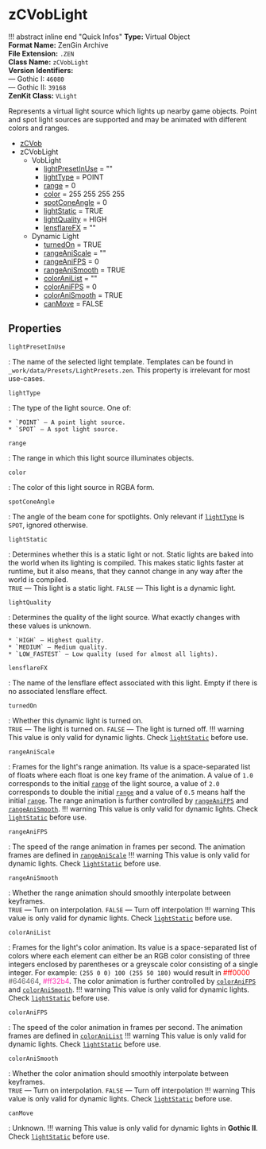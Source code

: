 # zCVobLight

!!! abstract inline end "Quick Infos"
    **Type:** Virtual Object<br/>
    **Format Name:** ZenGin Archive<br/>
    **File Extension:** `.ZEN`<br/>
    **Class Name:** `zCVobLight`<br/>
    **Version Identifiers:**<br />
    — Gothic I: `46080`<br/>
    — Gothic II: `39168`<br/>
    **ZenKit Class:** `VLight`

Represents a virtual light source which lights up nearby game objects. Point and spot light sources are supported and
may be animated with different colors and ranges.

<ul class="sp-list">
    <li class="sp-type"><a href="../zCVob/">zCVob</a></li>
    <li class="sp-type">
        <span>zCVobLight</span>
        <ul class="sp-list">
            <li class="sp-folder">
                <span>VobLight</span>
                <ul class="sp-list">
                    <li class="sp-string"><a href="#lightPresetInUse">lightPresetInUse</a> = ""</li>
                    <li class="sp-enum"><a href="#lightType">lightType</a> = POINT</li>
                    <li class="sp-float"><a href="#range">range</a> = 0</li>
                    <li class="sp-color"><a href="#color">color</a> = 255 255 255 255</li>
                    <li class="sp-float"><a href="#spotConeAngle">spotConeAngle</a> = 0</li>
                    <li class="sp-bool"><a href="#lightStatic">lightStatic</a> = TRUE</li>
                    <li class="sp-enum"><a href="#lightQuality">lightQuality</a> = HIGH</li>
                    <li class="sp-string"><a href="#lensflareFX">lensflareFX</a> = ""</li>
                </ul>
            </li>
            <li class="sp-folder">
                <span>Dynamic Light</span>
                <ul class="sp-list">
                    <li class="sp-bool"><a href="#turnedOn">turnedOn</a> = TRUE</li>
                    <li class="sp-string"><a href="#rangeAniScale">rangeAniScale</a> = ""</li>
                    <li class="sp-float"><a href="#rangeAniFPS">rangeAniFPS</a> = 0</li>
                    <li class="sp-bool"><a href="#rangeAniSmooth">rangeAniSmooth</a> = TRUE</li>
                    <li class="sp-string"><a href="#colorAniList">colorAniList</a> = ""</li>
                    <li class="sp-float"><a href="#colorAniFPS">colorAniFPS</a> = 0</li>
                    <li class="sp-bool"><a href="#colorAniSmooth">colorAniSmooth</a> = TRUE</li>
                    <li class="sp-bool"><a href="#canMove">canMove</a> = FALSE</li>
                </ul>
            </li>
        </ul>
    </li>
</ul>

## Properties

<a name="lightPresetInUse" class="t-str"></a> `lightPresetInUse`

:   The name of the selected light template. Templates can be found in `_work/data/Presets/LightPresets.zen`. This
    property is irrelevant for most use-cases.


<a name="lightType" class="t-enum"></a> `lightType`

:   The type of the light source. One of:
    
    * `POINT` — A point light source.
    * `SPOT` — A spot light source.


<a name="range" class="t-float"></a> `range`

:   The range in which this light source illuminates objects.

<a name="color" class="t-color"></a> `color`

:   The color of this light source in RGBA form.

<a name="spotConeAngle" class="t-float"></a> `spotConeAngle`

:   The angle of the beam cone for spotlights. Only relevant if [`lightType`](#lightType) is `SPOT`, ignored otherwise.


<a name="lightStatic" class="t-bool"></a> `lightStatic`

:   Determines whether this is a static light or not. Static lights are baked into the world when its lighting is
    compiled. This makes static lights faster at runtime, but it also means, that they cannot change in any way after
    the world is compiled.
    <br />`TRUE` — This light is a static light. `FALSE` — This light is a dynamic light.

<a name="lightQuality" class="t-enum"></a> `lightQuality`

:   Determines the quality of the light source. What exactly changes with these values is unknown.

    * `HIGH` — Highest quality.
    * `MEDIUM` — Medium quality.
    * `LOW_FASTEST` — Low quality (used for almost all lights).

<a name="lensflareFX" class="t-str"></a> `lensflareFX`

:   The name of the lensflare effect associated with this light. Empty if there is no associated lensflare effect.

<a name="turnedOn" class="t-bool"></a> `turnedOn`

:   Whether this dynamic light is turned on.
    <br />`TRUE` — The light is turned on. `FALSE` — The light is turned off.
    !!! warning
        This value is only valid for dynamic lights. Check [`lightStatic`](#lightStatic) before use.

<a name="rangeAniScale" class="t-str"></a> `rangeAniScale`

:   Frames for the light's range animation. Its value is a space-separated list of floats where each float is one key
    frame of the animation. A value of `1.0` corresponds to the initial [`range`](#range) of the light source, a value
    of `2.0` corresponds to double the initial [`range`](#range) and a value of `0.5` means half the initial
    [`range`](#range). The range animation is further controlled by [`rangeAniFPS`](#rangeAniFps) and
    [`rangeAniSmooth`](#rangeAniSmooth).
    !!! warning
        This value is only valid for dynamic lights. Check [`lightStatic`](#lightStatic) before use.

<a name="rangeAniFPS" class="t-float"></a> `rangeAniFPS`

:   The speed of the range animation in frames per second. The animation frames are defined in [`rangeAniScale`](#rangeAniScale)
    !!! warning
        This value is only valid for dynamic lights. Check [`lightStatic`](#lightStatic) before use.

<a name="rangeAniSmooth" class="t-bool"></a> `rangeAniSmooth`

:   Whether the range animation should smoothly interpolate between keyframes.
    <br />`TRUE` — Turn on interpolation. `FALSE` — Turn off interpolation
    !!! warning
        This value is only valid for dynamic lights. Check [`lightStatic`](#lightStatic) before use.

<a name="colorAniList" class="t-str"></a> `colorAniList`

:   Frames for the light's color animation. Its value is a space-separated list of colors where each element can either
    be an RGB color consisting of three integers enclosed by parentheses or a greyscale color consisting of a single
    integer. For example: `(255 0 0) 100 (255 50 180)` would result in <span style="color: #ff0000">#ff0000</span>
    <span style="color: #646464">#646464</span>, <span style="color: #ff32b4">#ff32b4</span>. The color animation is
    further controlled by [`colorAniFPS`](#colorAniFPS) and [`colorAniSmooth`](#colorAniSmooth).
    !!! warning
        This value is only valid for dynamic lights. Check [`lightStatic`](#lightStatic) before use.

<a name="colorAniFPS" class="t-float"></a> `colorAniFPS`

:   The speed of the color animation in frames per second. The animation frames are defined in [`colorAniList`](#colorAniList)
    !!! warning
        This value is only valid for dynamic lights. Check [`lightStatic`](#lightStatic) before use.

<a name="colorAniSmooth" class="t-bool"></a> `colorAniSmooth`

:   Whether the color animation should smoothly interpolate between keyframes.
    <br />`TRUE` — Turn on interpolation. `FALSE` — Turn off interpolation
    !!! warning
        This value is only valid for dynamic lights. Check [`lightStatic`](#lightStatic) before use.

<a name="canMove" class="t-bool"></a> `canMove`

:   Unknown.
    !!! warning
        This value is only valid for dynamic lights in **Gothic II**. Check [`lightStatic`](#lightStatic) before use.
